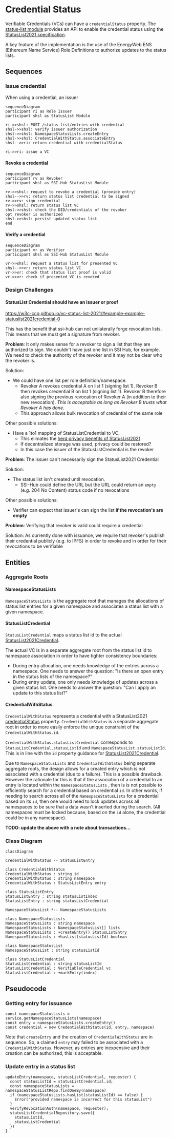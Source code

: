# Credential Status

Verifiable Credentials (VCs) can have a `credentialStatus` property.
The [status-list module](../src/modules/status-list/) provides an API to enable the credential status using the [StatusList2021 specification](https://w3c-ccg.github.io/vc-status-list-2021/).

A key feature of the implementation is the use of the EnergyWeb ENS (Ethereum Name Service) Role Definitions to authorize updates to the status lists. 

## Sequences

### Issue credential
When using a credential, an issuer 

```mermaid
sequenceDiagram
participant ri as Role Issuer
participant shsl as StatusList Module

ri->>shsl: POST /status-list/entries with credential
shsl->>shsl: verify issuer authorization
shsl->>shsl: NamespaceStatusLists.createEntry
shsl->>shsl: CredentialWithStatus.associateEntry
shsl-->>ri: return credential with credentialStatus  

ri->>ri: issue a VC
```

#### Revoke a credential
```mermaid
sequenceDiagram
participant rv as Revoker
participant shsl as SSI-Hub StatusList Module

rv->>shsl: request to revoke a credential (provide entry)
shsl-->>rv: return status list credential to be signed 
rv->>rv: sign credential
rv->>shsl: return status list VC
shsl->>shsl: check the DID/credentials of the revoker
opt revoker is authorized 
shsl->>shsl: persist updated status list
end
```

#### Verify a credential
```mermaid
sequenceDiagram
participant vr as Verifier
participant shsl as SSI-Hub StatusList Module

vr->>shsl: request a status list for presented VC
shsl-->>vr: return status list VC
vr->>vr: check that status list proof is valid
vr->>vr: check if presented VC is revoked
```

### Design Challenges

#### StatusList Credential should have an issuer or proof
https://w3c-ccg.github.io/vc-status-list-2021/#example-example-statuslist2021credential-0

This has the benefit that ssi-hub can not unilaterally forge revocation lists.
This means that we must get a signature from revoker.

**Problem**:
It only makes sense for a revoker to sign a list that they are authorized to sign.
We couldn't have just one list in SSI Hub, for example.
We need to check the authority of the revoker and it may not be clear who the revoker is.

Solution:
- We could have one list per role definition/namespace.
  - Revoker A revokes credential A on list 1 (signing list 1).
  Revoker B then revokes credential B on list 1 (signing list 1).
  Revoker B therefore also signing the previous revocation of Revoker A (in addition to their new revocation).
  *This is acceptable as long as Revoker B trusts what Revoker A has done*.
  - This approach allows bulk revocation of credential of the same role

Other possible solutions:
- Have a 1to1 mapping of StatusListCredential to VC.
  - This elimates the [herd privacy benefits of StatusList2021](https://w3c-ccg.github.io/vc-status-list-2021/#introduction)
  - If decentralized storage was used, privacy could be restored?
  - In this case the issuer of the StatusListCredential is the revoker

**Problem**:
The issuer can't necessarily sign the StatusList2021 Credential

Solution:
- The status list isn't created until revocation. 
  - SSI-Hub could define the URL but the URL could return an `empty` (e.g. 204 No Content) status code if no revocations

Other possible solutions:
- Verifier can expect that issuer's can sign the list **if the revocation's are empty**

**Problem**: Verifying that revoker is valid could require a credential

Solution: As currently done with issuance, we require that revoker's publish their credential publicly (e.g. to IPFS) in order to revoke and in order for their revocations to be verifiable

## Entities

### Aggregate Roots

#### NamespaceStatusLists

`NamespaceStatusLists` is the aggregate root that manages the allocations of status list entries for a given namespace and associates a status list with a given namespace.

#### StatusListCredential

`StatusListCredential` maps a status list id to the actual [StatusList2021Credential](https://w3c-ccg.github.io/vc-status-list-2021/#statuslist2021credential).

The actual VC is in a separate aggregate root from the status list id to namespace association in order to have tighter consistency boundaries:
- During entry allocation, one needs knowledge of the entries across a namespace.
One needs to answer the question: "Is there an open entry in the status lists of the namespace?" 
- During entry update, one only needs knowledge of updates across a given status list.
One needs to answer the question: "Can I apply an update to this status list?"

#### CredentialWithStatus

`CredentialWithStatus` represents a credential with a StatusList2021
[credentialStatus](https://www.w3.org/TR/vc-data-model/#status) property.
`CredentialWithStatus` is a separate aggregate root in order to more easily enforce the unique constraint of the `CredentialWithStatus.id`.

`CredentialWithStatus.statusListCredential` corresponds to `StatusListCredential.statusListId` and `NamespaceStatusList.statusListId`.
This is in line with the `id` property guidance for [StatusList2021Credential](https://w3c-ccg.github.io/vc-status-list-2021/#statuslist2021credential).


Due to `NamespaceStatusLists` and `CredentialWithStatus` being separate aggregate roots, the design allows for a created entry which is not associated with a credential (due to a failure).
This is a possible drawback.
However the rationale for this is that if the association of a credential to an entry is located within the `NamespaceStatusLists` , then is is not possible to efficiently search for a credential based on credential `id`.
In other words, if needing to search across all of the `NamespaceStatusLists` for a credential based on its `id`, then one would need to lock updates across all namespaces to be sure that a data wasn't inserted during the search.
(All namespaces must be locked because, based on the `id` alone, the credential could be in any namespace).

**TODO: update the above with a note about transactions...**

### Class Diagram

```mermaid
classDiagram

CredentialWithStatus -- StatusListEntry

class CredentialWithStatus
CredentialWithStatus : string id
CredentialWithStatus : string namespace
CredentialWithStatus : StatusListEntry entry

class StatusListEntry
StatusListEntry : string statusListIndex
StatusListEntry : string statusListCredential

NamespaceStatusList *-- NamespaceStatusLists

class NamespaceStatusLists
NamespaceStatusLists : string namespace
NamespaceStatusLists : NamespaceStatusList[] lists
NamespaceStatusLists : +createEntry() StatusListEntry
NamespaceStatusLists : +hasList(statusListId) boolean

class NamespaceStatusList
NamespaceStatusList : string statusListId

class StatusListCredential
StatusListCredential : string statusListId
StatusListCredential : VerifiableCredential vc
StatusListCredential : +markEntry(index)
```

## Pseudocode

### Getting entry for issuance

```
const namespaceStatusLists = service.getNamespaceStatusLists(namespace)
const entry = namespaceStatusLists.createEntry()
const credential = new CredentialWithStatus(id, entry, namespace) 
```

Note that `createEntry` and the creation of `CredentialWithStatus` are in sequence.
So, a claimed `entry` may failed to be associated with a `CredentialWithStatus`.
However, as entries are inexpensive and their creation can be authorized, this is acceptable.


### Update entry in a status list

```
updateEntry(namespace, statusListCredential, requester) {
  const statusListId = statusListCredential.id;
  const namespaceStatusLists = namespaceStatusListRepo.findOneBy(namespace)
  if (namespaceStatusLists.hasList(statusListId) == false) {
    Error("provided namespace is incorrect for this statusList")
  }
  verifyRevocationAuth(namespace, requester);
  statusListCredentialRepository.save({
    statusListId,
    statusListCredential
  })
}
```
